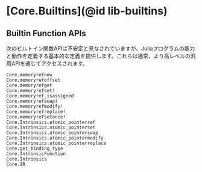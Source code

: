 # [Core.Builtins](@id lib-builtins)

## Builtin Function APIs

次のビルトイン関数APIは不安定と見なされていますが、Juliaプログラムの能力と動作を定義する基本的な定義を提供します。これらは通常、より高レベルの汎用APIを通じてアクセスされます。

```@docs
Core.memoryrefnew
Core.memoryrefoffset
Core.memoryrefget
Core.memoryrefset!
Core.memoryref_isassigned
Core.memoryrefswap!
Core.memoryrefmodify!
Core.memoryrefreplace!
Core.memoryrefsetonce!
Core.Intrinsics.atomic_pointerref
Core.Intrinsics.atomic_pointerset
Core.Intrinsics.atomic_pointerswap
Core.Intrinsics.atomic_pointermodify
Core.Intrinsics.atomic_pointerreplace
Core.get_binding_type
Core.IntrinsicFunction
Core.Intrinsics
Core.IR
```
